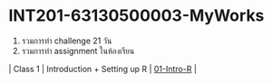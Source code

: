 # INT201-63130500003-MyWorks
1. รวมการทำ challenge 21 วัน 
2. รวมการทำ assignment ในห้องเรียน

| Class 1 | Introduction + Setting up R         | [01-Intro-R](workshop/01-intro-R.md)       |
